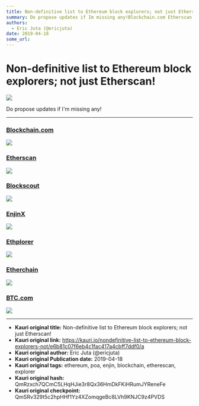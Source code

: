 ```yaml
---
title: Non-definitive list to Ethereum block explorers; not just Etherscan!
summary: Do propose updates if Im missing any!Blockchain.com Etherscan Blockscout EnjinX Ethplorer Etherchain BTC.com
authors:
  - Eric Juta (@ericjuta)
date: 2019-04-18
some_url: 
---
```


# Non-definitive list to Ethereum block explorers; not just Etherscan!

![](https://ipfs.infura.io/ipfs/QmSikUP52Z7r9MBCtyJCAbVrxt6eZyZZL2gbeYBcuCf4Ht)


Do propose updates if I'm missing any!

---

### [Blockchain.com](https://www.blockchain.com/explorer?currency=ETH)

![](https://ipfs.infura.io/ipfs/QmSCmGgPtsKedoZppoubY8gPJxirADTzJNHCMewhRBkv8q)

### [Etherscan](https://etherscan.io/)

![](https://ipfs.infura.io/ipfs/QmWczy7cvmkYAs8Lvr5k4A8JpE1Pw4Ae16CAjvjxCyFySL)

### [Blockscout](https://blockscout.com/eth/mainnet/)

![](https://ipfs.infura.io/ipfs/QmNoir5HdKv24U7JsquQgRD1qScMZXBSABFKCxfwqdGGXF)

### [EnjinX](https://enjinx.io/)

![](https://ipfs.infura.io/ipfs/QmT3as46WMAidJsYSYUhYynf3rCukcJRtiej1DgMKLmjWo)

### [Ethplorer](https://ethplorer.io/)

![](https://ipfs.infura.io/ipfs/QmWiLbpS9DaE2qp2XkYij8w3xi6WgzECe4pdQwXsSJkned)

### [Etherchain](https://www.etherchain.org)
 
![](https://ipfs.infura.io/ipfs/QmbDKEfcSwvYKbJnLcv2La4EvKCi7NDepyeQKU5pETDfaw)
 
### [BTC.com](https://eth.btc.com/#/)

![](https://ipfs.infura.io/ipfs/QmX6JCtXCm3wERq6K2Ud93iybv99HfDfMZHT3NpKfqfU6b)


---

- **Kauri original title:** Non-definitive list to Ethereum block explorers; not just Etherscan!
- **Kauri original link:** https://kauri.io/nondefinitive-list-to-ethereum-block-explorers-not/e6b81c07f6eb4c1fac417a4cbff7ddf0/a
- **Kauri original author:** Eric Juta (@ericjuta)
- **Kauri original Publication date:** 2019-04-18
- **Kauri original tags:** ethereum, poa, enjin, blockchain, etherescan, explorer
- **Kauri original hash:** QmRzxch7QCmC5LHqHJie3r8Qx36HmDkFKiHRumJYReneFe
- **Kauri original checkpoint:** QmSRv329t5c2hpHHf1Yz4XZomqgeBc8LVh9KNJC9z4PVDS



